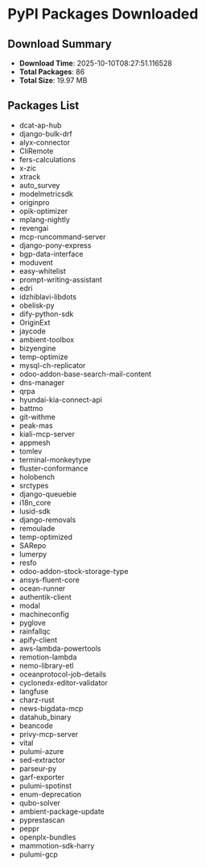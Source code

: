 # PyPI Packages Downloaded

## Download Summary
- **Download Time**: 2025-10-10T08:27:51.116528
- **Total Packages**: 86
- **Total Size**: 19.97 MB

## Packages List
- dcat-ap-hub
- django-bulk-drf
- alyx-connector
- CliRemote
- fers-calculations
- x-zic
- xtrack
- auto_survey
- modelmetricsdk
- originpro
- opik-optimizer
- mplang-nightly
- revengai
- mcp-runcommand-server
- django-pony-express
- bgp-data-interface
- moduvent
- easy-whitelist
- prompt-writing-assistant
- edri
- idzhiblavi-libdots
- obelisk-py
- dify-python-sdk
- OriginExt
- jaycode
- ambient-toolbox
- bizyengine
- temp-optimize
- mysql-ch-replicator
- odoo-addon-base-search-mail-content
- dns-manager
- qrpa
- hyundai-kia-connect-api
- battmo
- git-withme
- peak-mas
- kiali-mcp-server
- appmesh
- tomlev
- terminal-monkeytype
- fluster-conformance
- holobench
- srctypes
- django-queuebie
- i18n_core
- lusid-sdk
- django-removals
- remoulade
- temp-optimized
- SARepo
- lumerpy
- resfo
- odoo-addon-stock-storage-type
- ansys-fluent-core
- ocean-runner
- authentik-client
- modal
- machineconfig
- pyglove
- rainfallqc
- apify-client
- aws-lambda-powertools
- remotion-lambda
- nemo-library-etl
- oceanprotocol-job-details
- cyclonedx-editor-validator
- langfuse
- charz-rust
- news-bigdata-mcp
- datahub_binary
- beancode
- privy-mcp-server
- vital
- pulumi-azure
- sed-extractor
- parseur-py
- garf-exporter
- pulumi-spotinst
- enum-deprecation
- qubo-solver
- ambient-package-update
- pyprestascan
- peppr
- openplx-bundles
- mammotion-sdk-harry
- pulumi-gcp
